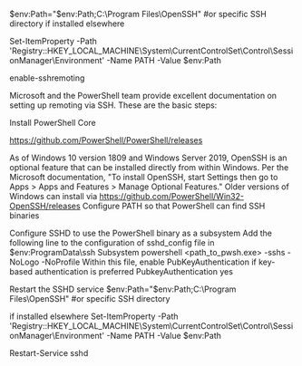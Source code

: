 $env:Path="$env:Path;C:\Program Files\OpenSSH\" #or specific SSH directory if installed elsewhere

Set-ItemProperty -Path 'Registry::HKEY_LOCAL_MACHINE\System\CurrentControlSet\Control\SessionManager\Environment' -Name PATH -Value $env:Path

enable-sshremoting


Microsoft and the PowerShell team provide excellent documentation on setting up remoting via SSH. These
are the basic steps:

Install PowerShell Core

https://github.com/PowerShell/PowerShell/releases

As of Windows 10 version 1809 and Windows Server 2019, OpenSSH is an optional feature that can
be installed directly from within Windows. Per the Microsoft documentation, "To install OpenSSH,
start Settings then go to Apps > Apps and Features > Manage Optional Features." Older versions of Windows can install via https://github.com/PowerShell/Win32-OpenSSH/releases
Configure PATH so that PowerShell can find SSH binaries

Configure SSHD to use the PowerShell binary as a subsystem
	Add the following line to the configuration of sshd_config file in $env:ProgramData\ssh
	Subsystem powershell <path_to_pwsh.exe> -sshs -NoLogo -NoProfile
	Within this file, enable PubKeyAuthentication if key-based authentication is preferred
	PubkeyAuthentication yes

Restart the SSHD service
$env:Path="$env:Path;C:\Program Files\OpenSSH\" #or specific SSH directory

if installed elsewhere
Set-ItemProperty -Path 'Registry::HKEY_LOCAL_MACHINE\System\CurrentControlSet\Control\SessionManager\Environment' -Name PATH -Value $env:Path

Restart-Service sshd
